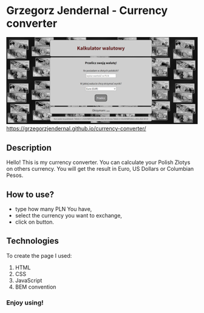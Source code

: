 # Grzegorz Jendernal - Currency converter
![Site screen](https://raw.githubusercontent.com/GrzegorzJendernal/currency-converter/main/images/currencyCalc.png)
https://grzegorzjendernal.github.io/currency-converter/
## Description
Hello! This is my currency converter. You can calculate your Polish Zlotys on others currency. You will get the result in Euro, US Dollars or Columbian Pesos.
## How to use?
- type how many PLN You have,
- select the currency you want to exchange,
- click on button.
## Technologies
To create the page I used:
1. HTML
2. CSS
3. JavaScript
4. BEM convention
### Enjoy using!
